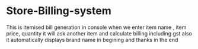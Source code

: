 # Store-Billing-system
This is itemised bill generation in console when we enter item name , item price, quantity it will ask another item and calculate billing including gst also it automatically displays brand name in begining and thanks in the end
